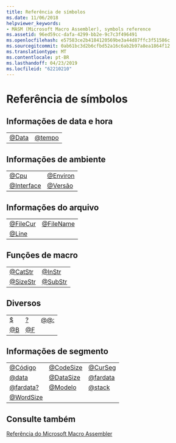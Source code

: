 ```yaml
---
title: Referência de símbolos
ms.date: 11/06/2018
helpviewer_keywords:
- MASM (Microsoft Macro Assembler), symbols reference
ms.assetid: 96ed59cc-dafa-4299-bb2e-9c7c3f496491
ms.openlocfilehash: e57583ce2b4184120569be3a44d87ffc3f51586c
ms.sourcegitcommit: 0ab61bc3d2b6cfbd52a16c6ab2b97a8ea1864f12
ms.translationtype: MT
ms.contentlocale: pt-BR
ms.lasthandoff: 04/23/2019
ms.locfileid: "62210210"
---
```

# <a name="symbols-reference"></a>Referência de símbolos

## <a name="date-and-time-information"></a>Informações de data e hora

|||
|-|-|
|[\@Data](../../assembler/masm/at-date.md)|[\@tempo](../../assembler/masm/at-time.md)|

## <a name="environment-information"></a>Informações de ambiente

|||
|-|-|
|[\@Cpu](../../assembler/masm/at-cpu.md)|[\@Environ](../../assembler/masm/at-environ.md)|
|[\@Interface](../../assembler/masm/at-interface.md)|[\@Versão](../../assembler/masm/at-version.md)|

## <a name="file-information"></a>Informações do arquivo

|||
|-|-|
|[\@FileCur](../../assembler/masm/at-filecur.md)|[\@FileName](../../assembler/masm/at-filename.md)|
|[\@Line](../../assembler/masm/at-line.md)||

## <a name="macro-functions"></a>Funções de macro

|||
|-|-|
|[\@CatStr](../../assembler/masm/at-catstr.md)|[\@InStr](../../assembler/masm/at-instr.md)|
|[\@SizeStr](../../assembler/masm/at-sizestr.md)|[\@SubStr](../../assembler/masm/at-substr.md)|

## <a name="miscellaneous"></a>Diversos

||||
|-|-|-|
|[\$](../../assembler/masm/dollar.md)|[\?](../../assembler/masm/q.md)|[\@\@:](../../assembler/masm/at-at.md)|
|[\@B](../../assembler/masm/at-b.md)|[\@F](../../assembler/masm/at-f.md)||

## <a name="segment-information"></a>Informações de segmento

||||
|-|-|-|
|[\@Código](../../assembler/masm/at-code.md)|[\@CodeSize](../../assembler/masm/at-codesize.md)|[\@CurSeg](../../assembler/masm/at-curseg.md)|
|[\@data](../../assembler/masm/at-data.md)|[\@DataSize](../../assembler/masm/at-datasize.md)|[\@fardata](../../assembler/masm/at-fardata.md)|
|[\@fardata?](../../assembler/masm/at-fardata-q.md)|[\@Modelo](../../assembler/masm/at-model.md)|[\@stack](../../assembler/masm/at-stack.md)|
|[\@WordSize](../../assembler/masm/at-wordsize.md)|||

## <a name="see-also"></a>Consulte também

[Referência do Microsoft Macro Assembler](../../assembler/masm/microsoft-macro-assembler-reference.md)<br/>